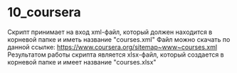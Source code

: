 # 10_coursera
Скрипт принимает на вход xml-файл, который должен находится в корневой папке и иметь название "courses.xml"
Файл можно скачать по данной ссылке: https://www.coursera.org/sitemap~www~courses.xml
Результатом работы скрипта является xlsx-файл, который создается в корневой папке и имеет название "courses.xlsx"
